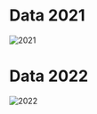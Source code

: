 # Data 2021
![2021](https://github.com/Nay45/Venturo_Internship/assets/101272430/bfec5da5-42ac-4984-8cbc-8b2ca8c5401a)

# Data 2022
![2022](https://github.com/Nay45/Venturo_Internship/assets/101272430/e41138d6-e050-488c-9745-f9c139d251ba)
